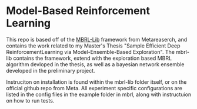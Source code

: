 # Model-Based Reinforcement Learning

This repo is based off of the [MBRL-Lib](https://github.com/facebookresearch/mbrl-lib) framework from Metareaserch, and contains the work related to my Master's Thesis "Sample Efficient Deep ReinforcementLearning via Model-Ensemble-Based Exploration". The mbrl-lib contains the framework, extend with the exploration based MBRL algorithm devloped in the thesis, as well as a bayesian network ensemble developed in the preliminary project. 

Instruciton on installation is found within the mbrl-lib folder itself, or on the official github repo from Meta. All experiment specific configurations are listed in the config files in the example folder in mbrl, along with instructuion on how to run tests.
